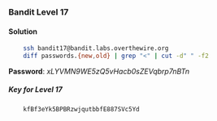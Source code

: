 ### Bandit Level 17

#### Solution
```bash
	ssh bandit17@bandit.labs.overthewire.org
	diff passwords.{new,old} | grep "<" | cut -d" " -f2
```
**Password**: *xLYVMN9WE5zQ5vHacb0sZEVqbrp7nBTn*


##### Key for Level 17
```
	kfBf3eYk5BPBRzwjqutbbfE887SVc5Yd
```
